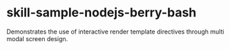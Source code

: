 # skill-sample-nodejs-berry-bash
Demonstrates the use of interactive render template directives through multi modal screen design.
